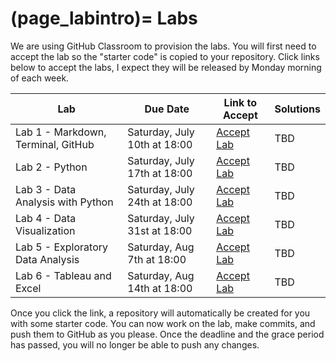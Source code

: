 (page_labintro)=
Labs
=======================

We are using GitHub Classroom to provision the labs. 
You will first need to accept the lab so the "starter code" is copied to your repository.
Click links below to accept the labs, I expect they will be released by Monday morning of each week.

| Lab                                | Due Date            | Link to Accept | Solutions |
|------------------------------------|---------------------|----------------|-----------|
| Lab 1 - Markdown, Terminal, GitHub | Saturday, July 10th at 18:00 | [Accept Lab](https://classroom.github.com/a/sVgIYURg) | TBD       |
| Lab 2 - Python                     | Saturday, July 17th at 18:00 | [Accept Lab](https://classroom.github.com/a/-A-gsW5G) | TBD       |
| Lab 3 - Data Analysis with Python  | Saturday, July 24th at 18:00 | [Accept Lab](https://classroom.github.com/a/55JhBnY9) | TBD       |
| Lab 4 - Data Visualization         | Saturday, July 31st at 18:00 | [Accept Lab](https://classroom.github.com/a/enKmod4u) | TBD       |
| Lab 5 - Exploratory Data Analysis  | Saturday, Aug 7th at 18:00   | [Accept Lab](https://classroom.github.com/a/9w7umyWB) | TBD       |
| Lab 6 - Tableau and Excel          | Saturday, Aug 14th at 18:00  | [Accept Lab](https://classroom.github.com/a/YCgHDwYz) | TBD       |

Once you click the link, a repository will automatically be created for you with some starter code.
You can now work on the lab, make commits, and push them to GitHub as you please. 
Once the deadline and the grace period has passed, you will no longer be able to push any changes.